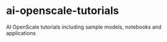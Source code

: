 # ai-openscale-tutorials
AI OpenScale tutorials including sample models, notebooks and applications
